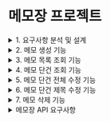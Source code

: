 # 메모장 프로젝트
<details>
<summary> 1. 요구사항 분석 및 설계 </summary>

## 메모장 API 요구사항
### 1. 통신 데이터 형태는 JSON이다.
### 2. 각각의 메모는 식별자(id), 제목(title), 내용(contents)으로 구성되어 있다.
### 3. 응답을 각각의 API에 알맞게 해야 한다.
### 4. 메모를 생성할 수 있다. (CREATE)
  - 메모 생성 시 제목, 내용이 필요하다.
  - 생성된 데이터(식별자, 제목, 내용)가 응답된다.
### 5. 메모 전체 목록을 조회할 수 있다. (READ)
  - 여러 개의 데이터를 배열 형태로 한번에 응답한다.
  - 데이터가 없는 경우 비어있는 배열 형태로 응답한다.
### 6. 메모 하나를 조회할 수 있다. (READ)
  - 조회할 memo에 대한 식별자 id값이 필요하다.
  - 조회된 데이터가 응답된다.
  - 조회될 데이터가 없는 경우 Exception이 발생한다.
### 7. 메모 하나를 전체 수정(덮어쓰기)할 수 있다. (UPDATE)
  - 수정할 memo에 대한 식별자 id값이 필요하다.
  - 수정할 요청 데이터(제목, 내용)가 꼭 필요하다.
  - 수정된 데이터가 응답된다.
  - 수정될 데이터가 없는 경우 Exception이 발생한다.
### 8. 메모 하나의 제목을 수정(일부 수정)할 수 있다. (UPDATE)
  - 수정할 memo에 대한 식별자 id값이 필요하다.
  - 수정할 요청 데이터(제목)가 꼭 필요하다.
  - 수정된 데이터가 응답된다.
  - 수정될 데이터가 없는 경우 Exception이 발생한다.
### 9. 메모를 삭제할 수 있다. (DELETE)
  - 삭제할 memo에 대한 식별자 id값이 필요하다.
  - 삭제될 데이터가 없는 경우 Exception이 발생한다.

## HTTP API 설계
  - 노션 페이지나 다른 페이지 통해서 API 설계를 추가하기

</details>

<details>
<summary> 2. 메모 생성 기능 </summary>
  
  - 먼저 메모 요청 dto와 메모 응답 dto를 만들고, 메모컨트롤러 클래스와 entity에 담을 메모 클래스를 만들었다.
  - 메모 컨트롤러 클래스에 Map List 형식으로 memoList를 선언
  - 메모 생성을 위해 @PostMapping 어노테이션을 사용하였고 매개변수로 @RequestBody 어노테이션을 사용한 요청 Dto값을 설정하였다.
  - memoList 값이 없으면 1이 되고 있다면 최댓값보다 1 큰 숫자를 담아서 id를 1씩 증가시키도록 하고, memo 생성자로 요청dto에 저장된 id, title, contents를 저장시켰다.
  - Memo 클래스에 필드로 id, title, contents가 선언되어 있고, 요청 dto 클래스에는 title과 contents만 필드로 선언되어 있다. 
  
</details>

<details>
<summary> 3. 메모 목록 조회 기능 </summary>

</details>

<details>
<summary> 4. 메모 단건 조회 기능 </summary>

</details>

<details>
<summary> 5. 메모 단건 전체 수정 기능 </summary>

</details>

<details>
<summary> 6. 메모 단건 제목 수정 기능 </summary>

</details>

<details>
<summary> 7. 메모 삭제 기능 </summary>

</details>

<details>
<summary> 메모장 API 요구사항 </summary>

</details>

